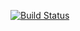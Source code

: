 [![Build Status](https://travis-ci.org/yav/pretty-show.svg?branch=master)](https://travis-ci.org/yav/pretty-show)
